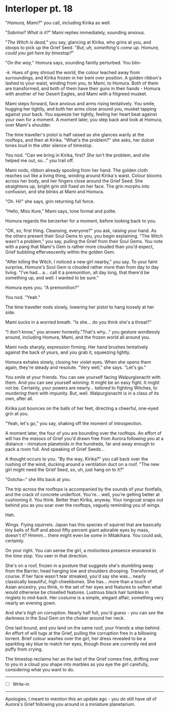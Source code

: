 # Interloper pt. 18

"*Homura, Mami?*" you call, including Kirika as well.

"*Sabrina? What is it?*" Mami replies immediately, sounding anxious.

"*The Witch is dead,*" you say, glancing at Kirika, who grins at you, and stoops to pick up the Grief Seed. "*But, uh, something's come up. Homura, could you get here by timestop?*"

"*On the way,*" Homura says, sounding faintly perturbed. You blin-

*-k*. Hues of grey shroud the world, the colour leached away from surroundings, and Kirika frozen in her bent over position. A golden ribbon's lashed to your waist, winding from you, to Mami, to Homura. Both of them are transformed, and both of them have their guns in their hands - Homura with another of her Desert Eagles, and Mami with a filigreed musket.

Mami steps forward, face anxious and arms rising tentatively. You smile, hugging her tightly, and both her arms close around you, musket tapping against your back. You squeeze her tightly, feeling her heart beat against your own for a moment. A moment later, you step back and look at Homura, over Mami's shoulder.

The time traveller's pistol is half raised as she glances warily at the rooftops, and then at Kirika. "What's the problem?" she asks, her dulcet tones loud in the utter silence of timestop.

You nod. "Can we bring in Kirika, first? *She* isn't the problem, and she helped me out, so..." you trail off.

Mami nods, ribbon already spooling from her hand. The golden cloth reaches out like a living thing, winding around Kirika's waist. Colour blooms across her body, and her fingers close around the Grief Seed. She straightens up, bright grin still fixed on her face. The grin morphs into confusion, and she blinks at Mami and Homura.

"Oh. Hi!" she says, grin returning full force.

"Hello, Miss Kure," Mami says, tone formal and polite.

Homura regards the berzerker for a moment, before looking back to you.

"OK, so, first thing. Cleansing, everyone?" you ask, raising your hand. As the others present their Soul Gems to you, you begin explaining. "The Witch wasn't a problem," you say, pulling the Grief from their Soul Gems. You note with a pang that Mami's Gem is rather more clouded than you'd expect, Grief bubbling effervescently within the golden Gem.

"After killing the Witch, I noticed a new girl nearby," you say. To your faint surprise, *Homura's* Soul Gem is clouded rather more than from day to day living. "I've had... a... call it a premonition, all day long, that there'd be something up, and well. I wanted to be sure."

Homura eyes you. "A premonition?"

You nod. "Yeah."

The time traveller nods slowly, lowering her pistol to hang loosely at her side.

Mami sucks in a worried breath. "Is she... do you think she's a threat?"

"I don't know," you answer honestly."That's why..." you gesture wordlessly around, including Homura, Mami, and the frozen world all around you.

Mami nods sharply, expression firming. Her hand brushes tentatively against the back of yours, and you grab it, squeezing lightly.

Homura exhales slowly, closing her violet eyes. When she opens them again, they're steady and resolute. "Very well," she says. "Let's go."

You smile at your friends. You can see yourself facing Walpurgisnacht with them. And you can see yourself *winning*. It might be an easy fight. It might not be. Certainly, your powers are nearly... *tailored* to fighting Witches, to *murdering* them with impunity. But, well. Walpurgisnacht is in a class of its own, after all.

Kirika just bounces on the balls of her feet, directing a cheerful, one-eyed grin at you.

"Yeah, let's go," you say, shaking off the moment of introspection.

A moment later, the four of you are bounding over the rooftops. An effort of will has the *masses* of Grief you'd drawn free from Aurora following you at a distance - miniature planetoids in the hundreds, far and away enough to pack a room full. And speaking of Grief Seeds...

A thought occurs to you. "By the way, Kirika?" you call back over the rushing of the wind, ducking around a ventilation duct on a roof. "The new girl might need the Grief Seed, so, uh, just hang on to it?"

"Gotcha\~" she lilts back at you.

The trip across the rooftops is accompanied by the sounds of your footfalls, and the crack of concrete underfoot. You're... well, you're getting better at cushioning it. You think. Better than Kirika, anyway. Your longcoat snaps out behind you as you soar over the rooftops, vaguely reminding you of wings.

Heh.

Wings. Flying squirrels. Japan has this species of squirrel that are basically tiny balls of fluff and about fifty percent giant adorable eyes by mass, doesn't it? Hmmm... there might even be some in Mitakihara. You could ask, certainly.

On your right. You can sense the girl, a motionless presence ensnared in the time stop. You veer in that direction.

She's on a roof, frozen in a posture that suggests she's stumbling away from the Barrier, head hanging low and shoulders drooping. Transformed, of course. If her face wasn't tear streaked, you'd say she was... nearly classically beautiful, high cheekbones. She has... more than a touch of Asian ancestry, you think, in the set of her eyes and features to soften what would otherwise be chiselled features. Lustrous black hair tumbles in ringlets to mid-back. Her costume is a simple, elegant affair, something very nearly an evening gown.

And she's *high* on corruption. Nearly half full, you'd guess - you can *see* the darkness in the Soul Gem on the choker around her neck.

One last bound, and you land on the same roof, your friends a step behind. An effort of will tugs at the Grief, pulling the corruption free in a billowing torrent. Brief colour washes over the girl, her dress revealed to be a sparkling sky blue to match her eyes, though *those* are currently red and puffy from crying.

The timestop reclaims her as the last of the Grief comes free, drifting over to you in a cloud you shape into marbles as you eye the girl carefully, considering what you want to do.

---

- [ ] Write-in

---

Apologies, I meant to mention this an update ago - you *do* still have *all* of Aurora's Grief following you around in a miniature planetarium.
